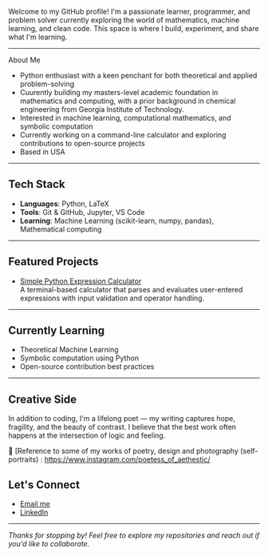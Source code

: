 Welcome to my GitHub profile! I'm a passionate learner, programmer, and problem solver currently exploring the world of mathematics, machine learning, and clean code. This space is where I build, experiment, and share what I'm learning.

---

About Me

- Python enthusiast with a keen penchant for both theoretical and applied problem-solving
- Cuurently building my masters-level academic foundation in mathematics and computing, with a prior background in chemical engineering from Georgia Institute of Technology.
- Interested in machine learning, computational mathematics, and symbolic computation
- Currently working on a command-line calculator and exploring contributions to open-source projects
- Based in USA

---

##  Tech Stack

- **Languages**: Python, LaTeX
- **Tools**: Git & GitHub, Jupyter, VS Code
- **Learning**: Machine Learning (scikit-learn, numpy, pandas), Mathematical computing

---

##  Featured Projects

- [Simple Python Expression Calculator](https://github.com/Ms-Tanya-Singh/Ms_Tanya_Codes)  
  A terminal-based calculator that parses and evaluates user-entered expressions with input validation and operator handling.

---

##  Currently Learning

- Theoretical Machine Learning
- Symbolic computation using Python
- Open-source contribution best practices

---

##  Creative Side

In addition to coding, I'm a lifelong poet — my writing captures hope, fragility, and the beauty of contrast. I believe that the best work often happens at the intersection of logic and feeling.

📖 [Reference to some of my works of poetry, design and photography (self-portraits) : https://www.instagram.com/poetess_of_aethestic/ 

##  Let's Connect

- [Email me](mailto:roz.tns@gmail.com)
- [LinkedIn](https://www.linkedin.com/in/tanya-singh-9b9b1513/)

---

_Thanks for stopping by! Feel free to explore my repositories and reach out if you'd like to collaborate._


<!---
Ms-Tanya-Singh/Ms-Tanya-Singh is a ✨ special ✨ repository because its `README.md` (this file) appears on your GitHub profile.
You can click the Preview link to take a look at your changes.
--->
